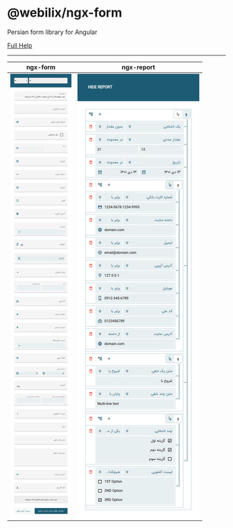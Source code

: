 # @webilix/ngx-form

Persian form library for Angular

[Full Help](https://github.com/webilix/ngx-form/blob/master/ngx-form/README.md)

---

| ngx-form                                                                                                                                          | ngx-report                                                                                                                                            |
| ------------------------------------------------------------------------------------------------------------------------------------------------- | ----------------------------------------------------------------------------------------------------------------------------------------------------- |
| ![alt text](https://github.com/webilix/ngx-form/blob/master/testing/src/assets/ngx-form.preview.png?raw=true '@webilix/ngx-form : NgxFormModule') | ![alt text](https://github.com/webilix/ngx-form/blob/master/testing/src/assets/ngx-report.preview.png?raw=true '@webilix/ngx-form : NgxReportModule') |
